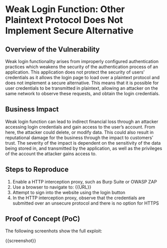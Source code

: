 # Weak Login Function: Other Plaintext Protocol Does Not Implement Secure Alternative

## Overview of the Vulnerability

Weak login functionality arises from improperly configured authentication practices which weakens the security of the authentication process of an application. This application does not protect the security of users’ credentials as it allows the login page to load over a plaintext protocol and does not implement a secure alternative. This means that it is possible for user credentials to be transmitted in plaintext, allowing an attacker on the same network to observe these requests, and obtain the login credentials.

## Business Impact

Weak login function can lead to indirect financial loss through an attacker accessing login credentials and gain access to the user’s account. From here, the attacker could delete, or modify data. This could also result in reputational damage for the business through the impact to customers’ trust. The severity of the impact is dependent on the sensitivity of the data being stored in, and transmitted by the application, as well as the privileges of the account the attacker gains access to.

## Steps to Reproduce

1. Enable a HTTP interception proxy, such as Burp Suite or OWASP ZAP
1. Use a browser to navigate to: {{URL}}
1. Attempt to sign into the website using the login button
1. In the HTTP interception proxy, observe that the credentials are submitted over an unsecure protocol and there is no option for HTTPS

## Proof of Concept (PoC)

The following screenhots show the full exploit:

{{screenshot}}
